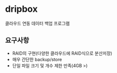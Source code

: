 # dripbox
클라우드 연동 데이터 백업 프로그램

## 요구사항
- RAID의 구현(다양한 클라우드에 RAID식으로 분산저장)
- 매우 간단한 backup/store
- 단일 파일 크기 및 개수 제한 만족(4GB >)
